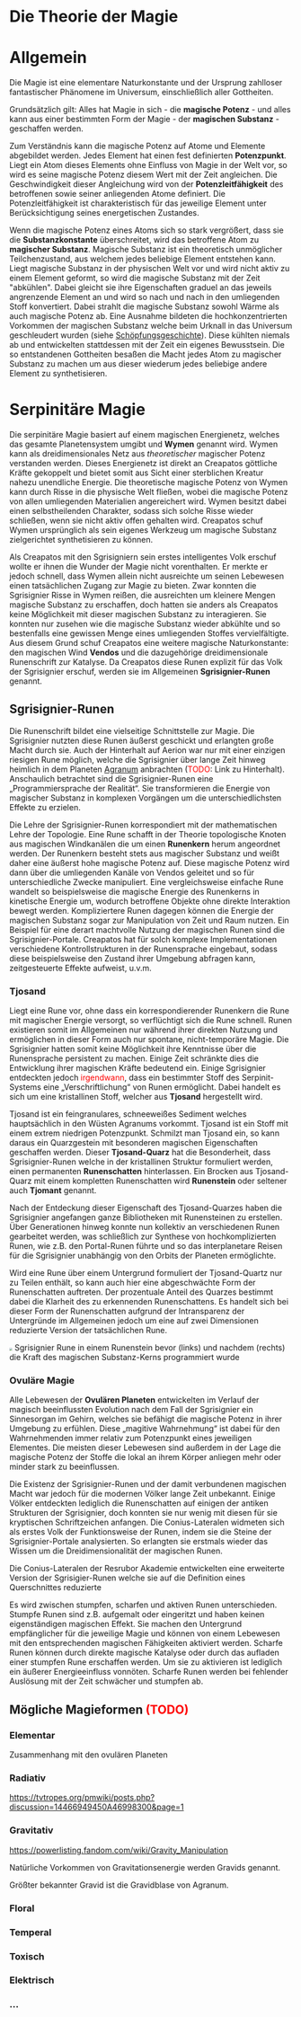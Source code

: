 # Die Theorie der Magie

# Allgemein

Die Magie ist eine elementare Naturkonstante und der Ursprung zahlloser fantastischer Phänomene im Universum, einschließlich aller Gottheiten.

Grundsätzlich gilt: Alles hat Magie in sich - die **magische Potenz** - und alles kann aus einer bestimmten Form der Magie - der **magischen Substanz** - geschaffen werden.

Zum Verständnis kann die magische Potenz auf Atome und Elemente abgebildet werden. Jedes Element hat einen fest definierten **Potenzpunkt**. Liegt ein Atom dieses Elements ohne Einfluss von Magie in der Welt vor, so wird es seine magische Potenz diesem Wert mit der Zeit angleichen. Die Geschwindigkeit dieser Angleichung wird von der **Potenzleitfähigkeit** des betroffenen sowie seiner anliegenden Atome definiert. Die Potenzleitfähigkeit ist charakteristisch für das jeweilige Element unter Berücksichtigung seines energetischen Zustandes.

Wenn die magische Potenz eines Atoms sich so stark vergrößert, dass sie die **Substanzkonstante** überschreitet, wird das betroffene Atom zu **magischer Substanz**. Magische Substanz ist ein theoretisch unmöglicher Teilchenzustand, aus welchem jedes beliebige Element entstehen kann. Liegt magische Substanz in der physischen Welt vor und wird nicht aktiv zu einem Element geformt, so wird die magische Substanz mit der Zeit "abkühlen". Dabei gleicht sie ihre Eigenschaften graduel an das jeweils angrenzende Element an und wird so nach und nach in den umliegenden Stoff konvertiert. Dabei strahlt die magische Substanz sowohl Wärme als auch magische Potenz ab. Eine Ausnahme bildeten die hochkonzentrierten Vorkommen der magischen Substanz welche beim Urknall in das Universum geschleudert wurden (siehe [Schöpfungsgeschichte](schoepfungsgeschichte.md#Die_Gottheiten)). Diese kühlten niemals ab und entwickelten stattdessen mit der Zeit ein eigenes Bewusstsein. Die so entstandenen Gottheiten besaßen die Macht jedes Atom zu magischer Substanz zu machen um aus dieser wiederum jedes beliebige andere Element zu synthetisieren.

# Serpinitäre Magie

Die serpinitäre Magie basiert auf einem magischen Energienetz, welches das gesamte Planetensystem umgibt und **Wymen** genannt wird. Wymen kann als dreidimensionales Netz aus *theoretischer* magischer Potenz verstanden werden. Dieses Energienetz ist direkt an Creapatos göttliche Kräfte gekoppelt und bietet somit aus Sicht einer sterblichen Kreatur nahezu unendliche Energie. Die theoretische magische Potenz von Wymen kann durch Risse in die physische Welt fließen, wobei die magische Potenz von allen umliegenden Materialien angereichert wird. Wymen besitzt dabei einen selbstheilenden Charakter, sodass sich solche Risse wieder schließen, wenn sie nicht aktiv offen gehalten wird. Creapatos schuf Wymen ursprünglich als sein eigenes Werkzeug um magische Substanz zielgerichtet synthetisieren zu können.

Als Creapatos mit den Sgrisigniern sein erstes intelligentes Volk erschuf wollte er ihnen die Wunder der Magie nicht vorenthalten. Er merkte er jedoch schnell, dass Wymen allein nicht ausreichte um seinen Lebewesen einen tatsächlichen Zugang zur Magie zu bieten. Zwar konnten die Sgrisignier Risse in Wymen reißen, die ausreichten um kleinere Mengen magische Substanz zu erschaffen, doch hatten sie anders als Creapatos keine Möglichkeit mit dieser magischen Substanz zu interagieren. Sie konnten nur zusehen wie die magische Substanz wieder abkühlte und so bestenfalls eine gewissen Menge eines umliegenden Stoffes vervielfältigte. Aus diesem Grund schuf Creapatos eine weitere magische Naturkonstante: den magischen Wind **Vendos** und die dazugehörige dreidimensionale Runenschrift zur Katalyse. Da Creapatos diese Runen explizit für das Volk der Sgrisignier erschuf, werden sie im Allgemeinen **Sgrisignier-Runen** genannt.

## Sgrisignier-Runen

Die Runenschrift bildet eine vielseitige Schnittstelle zur Magie. Die Sgrisignier nutzten diese Runen äußerst geschickt
und erlangten große Macht durch sie. Auch der Hinterhalt auf Aerion war nur mit einer einzigen riesigen Rune möglich,
welche die Sgrisignier über lange Zeit hinweg heimlich in dem Planeten [Agranum](../himmelskoerper/agranum.md)
anbrachten (<span style="color:red">TODO</span>: Link zu Hinterhalt).
Anschaulich betrachtet sind die Sgrisignier-Runen eine „Programmiersprache der Realität“. Sie transformieren die Energie von magischer Substanz in komplexen Vorgängen um die unterschiedlichsten Effekte zu erzielen.

Die Lehre der Sgrisignier-Runen korrespondiert mit der mathematischen Lehre der Topologie. Eine Rune schafft in der
Theorie topologische Knoten aus magischen Windkanälen die um einen **Runenkern** herum angeordnet werden. Der Runenkern
besteht stets aus magischer Substanz und weißt daher eine äußerst hohe magische Potenz auf. Diese magische Potenz wird
dann über die umliegenden Kanäle von Vendos geleitet und so für unterschiedliche Zwecke manipuliert. Eine
vergleichsweise einfache Rune wandelt so beispielsweise die magische Energie des Runenkerns in kinetische Energie um,
wodurch betroffene Objekte ohne direkte Interaktion bewegt werden. Kompliziertere Runen dagegen können die Energie der
magischen Substanz sogar zur Manipulation von Zeit und Raum nutzen. Ein Beispiel für eine derart machtvolle Nutzung der
magischen Runen sind die Sgrisignier-Portale. Creapatos hat für solch komplexe Implementationen verschiedene
Kontrollstrukturen in der Runensprache eingebaut, sodass diese beispielsweise den Zustand ihrer Umgebung abfragen kann,
zeitgesteuerte Effekte aufweist, u.v.m.

### Tjosand

Liegt eine Rune vor, ohne dass ein korrespondierender Runenkern die Rune mit magischer Energie versorgt, so verflüchtigt sich die Rune schnell. Runen existieren somit im Allgemeinen nur während ihrer direkten Nutzung und ermöglichen in dieser Form auch nur spontane, nicht-temporäre Magie. Die Sgrisignier hatten somit keine Möglichkeit ihre Kenntnisse über die Runensprache persistent zu machen. Einige Zeit schränkte dies die Entwicklung ihrer magischen Kräfte bedeutend ein. Einige Sgrisignier entdeckten jedoch <span style="color:red">irgendwann</span>, dass ein bestimmter Stoff des Serpinit-Systems eine „Verschriftlichung“ von Runen ermöglicht. Dabei handelt es sich um eine kristallinen Stoff, welcher aus **Tjosand** hergestellt wird.

Tjosand ist ein feingranulares, schneeweißes Sediment welches hauptsächlich in den Wüsten Agranums vorkommt. Tjosand ist ein Stoff mit einem extrem niedrigen Potenzpunkt. Schmilzt man Tjosand ein, so kann daraus ein Quarzgestein mit besonderen magischen Eigenschaften geschaffen werden. Dieser **Tjosand-Quarz** hat die Besonderheit, dass Sgrisignier-Runen welche in der kristallinen Struktur formuliert werden, einen permanenten **Runenschatten** hinterlassen. Ein Brocken aus Tjosand-Quarz mit einem kompletten Runenschatten wird **Runenstein** oder seltener auch **Tjomant** genannt.

Nach der Entdeckung dieser Eigenschaft des Tjosand-Quarzes haben die Sgrisignier angefangen ganze Bibliotheken mit Runensteinen zu erstellen. Über Generationen hinweg konnte nun kollektiv an verschiedenen Runen gearbeitet werden, was schließlich zur Synthese von hochkomplizierten Runen, wie z.B. den Portal-Runen führte und so das interplanetare Reisen für die Sgrisignier unabhängig von den Orbits der Planeten ermöglichte.

Wird eine Rune über einem Untergrund formuliert der Tjosand-Quartz nur zu Teilen enthält, so kann auch hier eine abgeschwächte Form der Runenschatten auftreten. Der prozentuale Anteil des Quarzes bestimmt dabei die Klarheit des zu erkennenden Runenschattens.
Es handelt sich bei dieser Form der Runenschatten aufgrund der Intransparenz der Untergründe im Allgemeinen jedoch um
eine auf zwei Dimensionen reduzierte Version der tatsächlichen Rune.

<img src="D:\My_Files\Programming\serpinit-wiki\content\general\magie\images\sgrisignier_rune_creation.png" style="zoom: 33%;" />
Sgrisignier Rune in einem Runenstein bevor (links) und nachdem (rechts) die Kraft des magischen Substanz-Kerns programmiert wurde

### Ovuläre Magie

Alle Lebewesen der **Ovulären Planeten** entwickelten im Verlauf der magisch beeinflussten Evolution nach dem Fall der Sgrisignier ein Sinnesorgan im Gehirn, welches sie befähigt die magische Potenz in ihrer Umgebung zu erfühlen. Diese „magitive Wahrnehmung“ ist dabei für den Wahrnehmenden immer relativ zum Potenzpunkt eines jeweiligen Elementes. Die meisten dieser Lebewesen sind außerdem in der Lage die magische Potenz der Stoffe die lokal an ihrem Körper anliegen mehr oder minder stark zu beeinflussen.

Die Existenz der Sgrisignier-Runen und der damit verbundenen magischen Macht war jedoch für die modernen Völker lange Zeit unbekannt. Einige Völker entdeckten lediglich die Runenschatten auf einigen der antiken Strukturen der Sgrisignier, doch konnten sie nur wenig mit diesen für sie kryptischen Schriftzeichen anfangen.
Die Conius-Lateralen widmeten sich als erstes Volk der Funktionsweise der Runen, indem sie die Steine der Sgrisignier-Portale analysierten.
So erlangten sie erstmals wieder das Wissen um die Dreidimensionalität der magischen Runen.


Die Conius-Lateralen der Resrubor Akademie entwickelten eine erweiterte Version der Sgrisigier-Runen welche sie auf die Definition eines Querschnittes reduzierte

Es wird zwischen stumpfen, scharfen und aktiven Runen unterschieden. Stumpfe Runen sind z.B. aufgemalt oder eingeritzt und haben keinen eigenständigen magischen Effekt. Sie machen den Untergrund empfänglicher für die jeweilige Magie und können von einem Lebewesen mit den entsprechenden magischen Fähigkeiten aktiviert werden. Scharfe Runen können durch direkte magische Katalyse oder durch das aufladen einer stumpfen Rune erschaffen werden. Um sie zu aktivieren ist lediglich ein äußerer Energieeinfluss vonnöten. Scharfe Runen werden bei fehlender Auslösung mit der Zeit schwächer und stumpfen ab.

## Mögliche Magieformen <span style="color: red;">(TODO)</span>

### Elementar

Zusammenhang mit den ovulären Planeten

### Radiativ

https://tvtropes.org/pmwiki/posts.php?discussion=14466949450A46998300&page=1

### Gravitativ

https://powerlisting.fandom.com/wiki/Gravity_Manipulation

Natürliche Vorkommen von Gravitationsenergie werden Gravids genannt.

Größter bekannter Gravid ist die Gravidblase von Agranum.

### Floral

### Temperal

### Toxisch

### Elektrisch

### ...